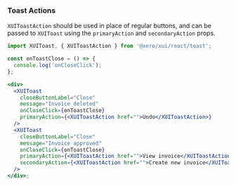### Toast Actions

`XUIToastAction` should be used in place of regular buttons, and can be passed to `XUIToast` using the `primaryAction` and `secondaryAction` props.

```jsx harmony
import XUIToast, { XUIToastAction } from '@xero/xui/react/toast';

const onToastClose = () => {
  console.log('onCloseClick');
};

<div>
  <XUIToast
    closeButtonLabel="Close"
    message="Invoice deleted"
    onCloseClick={onToastClose}
    primaryAction={<XUIToastAction href="">Undo</XUIToastAction>}
  />
  <XUIToast
    closeButtonLabel="Close"
    message="Invoice approved"
    onCloseClick={onToastClose}
    primaryAction={<XUIToastAction href="">View invoice</XUIToastAction>}
    secondaryAction={<XUIToastAction href="">Create new invoice</XUIToastAction>}
  />
</div>;
```
